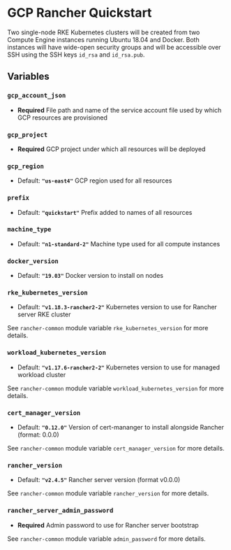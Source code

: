 # GCP Rancher Quickstart

Two single-node RKE Kubernetes clusters will be created from two Compute Engine instances running Ubuntu 18.04 and Docker.
Both instances will have wide-open security groups and will be accessible over SSH using the SSH keys
`id_rsa` and `id_rsa.pub`.

## Variables

### `gcp_account_json`

- **Required**
File path and name of the service account file used by which GCP resources are provisioned

### `gcp_project`

- **Required**
GCP project under which all resources will be deployed

### `gcp_region`

- Default: **`"us-east4"`**
GCP region used for all resources

### `prefix`

- Default: **`"quickstart"`**
Prefix added to names of all resources

### `machine_type`

- Default: **`"n1-standard-2"`**
Machine type used for all compute instances

### `docker_version`

- Default: **`"19.03"`**
Docker version to install on nodes

### `rke_kubernetes_version`

- Default: **`"v1.18.3-rancher2-2"`**
Kubernetes version to use for Rancher server RKE cluster

See `rancher-common` module variable `rke_kubernetes_version` for more details.

### `workload_kubernetes_version`

- Default: **`"v1.17.6-rancher2-2"`**
Kubernetes version to use for managed workload cluster

See `rancher-common` module variable `workload_kubernetes_version` for more details.

### `cert_manager_version`

- Default: **`"0.12.0"`**
Version of cert-mananger to install alongside Rancher (format: 0.0.0)

See `rancher-common` module variable `cert_manager_version` for more details.

### `rancher_version`

- Default: **`"v2.4.5"`**
Rancher server version (format v0.0.0)

See `rancher-common` module variable `rancher_version` for more details.

### `rancher_server_admin_password`

- **Required**
Admin password to use for Rancher server bootstrap

See `rancher-common` module variable `admin_password` for more details.
